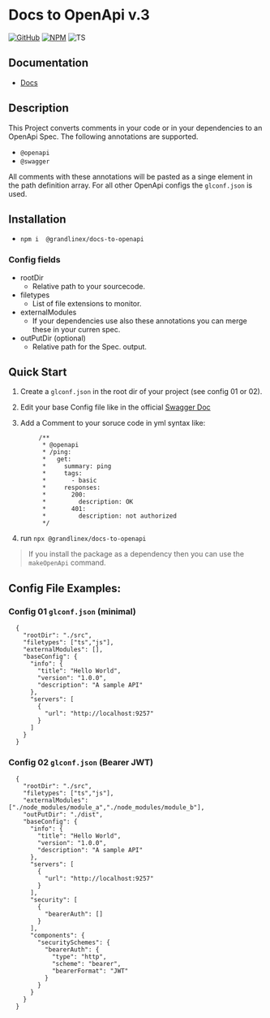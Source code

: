 # Docs to OpenApi v.3
[![GitHub](https://badge.fury.io/gh/GrandlineX%2Fdocs-to-openapi.svg)](https://github.com/GrandlineX/docs-to-openapi)
[![NPM](https://img.shields.io/static/v1?label=NPM&message=Package&color=red&logo=NPM)](https://www.npmjs.com/package/@grandlinex/docs-to-openapi)
![TS](https://img.shields.io/static/v1?label=Language&message=TypeScript&color=blue&logo=TypeScript)

## Documentation
- [Docs](https://grandlinex.github.io/docs/utils/#docs-to-openapi-v3)

## Description

This Project converts comments in your code or in your dependencies to an OpenApi Spec.
The following annotations are supported. 
- `@openapi` 
- `@swagger`

All comments with these annotations will be pasted as a singe element in the path definition array.
For all other OpenApi configs the `glconf.json` is used.   

## Installation

- `npm i  @grandlinex/docs-to-openapi` 

### Config fields

- rootDir 
  - Relative path to your sourcecode.
- filetypes 
  -  List of file extensions to monitor.
- externalModules
  - If your dependencies use also these annotations you can merge these in your curren spec.
- outPutDir (optional)
  - Relative path for the Spec. output.  

## Quick Start

1. Create a `glconf.json` in the root dir of your project (see config 01 or 02).
2. Edit your base Config file like in the official [Swagger Doc](https://swagger.io/specification/)
3. Add a Comment to your soruce code in yml syntax like: 

            /**
             * @openapi
             * /ping:
             *   get:
             *     summary: ping
             *     tags:
             *       - basic
             *     responses:
             *       200:
             *         description: OK
             *       401:
             *         description: not authorized
             */

4. run `npx @grandlinex/docs-to-openapi`

> If you install the package as a dependency then you can use the `makeOpenApi` command. 

## Config File Examples:

### Config 01 `glconf.json` (minimal)


      {
        "rootDir": "./src",
        "filetypes": ["ts","js"],
        "externalModules": [],
        "baseConfig": {
          "info": {
            "title": "Hello World",
            "version": "1.0.0",
            "description": "A sample API"
          },
          "servers": [
            {
              "url": "http://localhost:9257"
            }
          ]
        }
      }

### Config 02 `glconf.json` (Bearer JWT)

      {
        "rootDir": "./src",
        "filetypes": ["ts","js"],
        "externalModules": ["./node_modules/module_a","./node_modules/module_b"],
        "outPutDir": "./dist",
        "baseConfig": {
          "info": {
            "title": "Hello World",
            "version": "1.0.0",
            "description": "A sample API"
          },
          "servers": [
            {
              "url": "http://localhost:9257"
            }
          ],
          "security": [
            {
              "bearerAuth": []
            }
          ],
          "components": {
            "securitySchemes": {
              "bearerAuth": {
                "type": "http",
                "scheme": "bearer",
                "bearerFormat": "JWT"
              }
            }
          }
        }
      }

